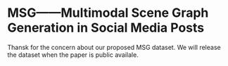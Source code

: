 # MSG——Multimodal Scene Graph Generation in Social Media Posts
Thansk for the concern about our proposed MSG dataset. We will release the dataset when the paper is public availale.

